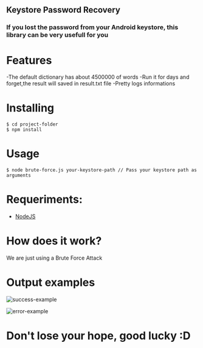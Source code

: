 
## Keystore Password Recovery

### If you lost the password from your Android keystore, this library can be very usefull for you

# Features
-The default dictionary has about 4500000 of words
-Run it for days and forget,the result will saved in result.txt file
-Pretty logs informations

# Installing
```
$ cd project-folder
$ npm install
```

# Usage
```
$ node brute-force.js your-keystore-path // Pass your keystore path as arguments
```

# Requeriments:
- [NodeJS](https://nodejs.org/en/)

# How does it work?
We are just using a Brute Force Attack

# Output examples
![success-example](https://raw.githubusercontent.com/vmontanheiro/keystore-password-recovery/master/src/img/success.png)

![error-example](https://raw.githubusercontent.com/vmontanheiro/keystore-password-recovery/master/src/img/error.png)

# Don't lose your hope, good lucky :D



